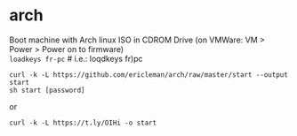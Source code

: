 # arch
 Boot machine with Arch linux ISO in CDROM Drive (on VMWare: VM > Power > Power on to firmware)  
`loadkeys fr-pc` # i.e.: loqdkeys fr)pc

`curl -k -L https://github.com/ericleman/arch/raw/master/start --output start`  
`sh start [password]`

or

`curl -k -L https://t.ly/OIHi -o start` 
